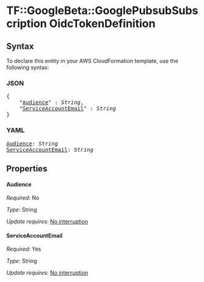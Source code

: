 # TF::GoogleBeta::GooglePubsubSubscription OidcTokenDefinition

## Syntax

To declare this entity in your AWS CloudFormation template, use the following syntax:

### JSON

<pre>
{
    "<a href="#audience" title="Audience">Audience</a>" : <i>String</i>,
    "<a href="#serviceaccountemail" title="ServiceAccountEmail">ServiceAccountEmail</a>" : <i>String</i>
}
</pre>

### YAML

<pre>
<a href="#audience" title="Audience">Audience</a>: <i>String</i>
<a href="#serviceaccountemail" title="ServiceAccountEmail">ServiceAccountEmail</a>: <i>String</i>
</pre>

## Properties

#### Audience

_Required_: No

_Type_: String

_Update requires_: [No interruption](https://docs.aws.amazon.com/AWSCloudFormation/latest/UserGuide/using-cfn-updating-stacks-update-behaviors.html#update-no-interrupt)

#### ServiceAccountEmail

_Required_: Yes

_Type_: String

_Update requires_: [No interruption](https://docs.aws.amazon.com/AWSCloudFormation/latest/UserGuide/using-cfn-updating-stacks-update-behaviors.html#update-no-interrupt)

